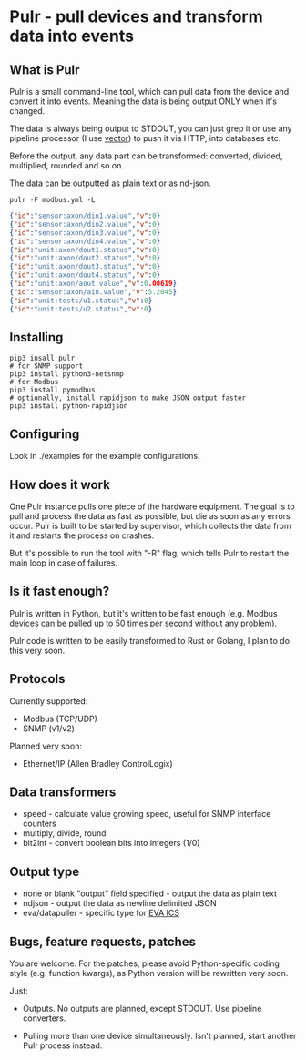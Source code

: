 # Pulr - pull devices and transform data into events

## What is Pulr

Pulr is a small command-line tool, which can pull data from the device and
convert it into events. Meaning the data is being output ONLY when it's
changed.

The data is always being output to STDOUT, you can just grep it or use any
pipeline processor (I use [vector](https://vector.dev/)) to push it via HTTP,
into databases etc.

Before the output, any data part can be transformed: converted, divided,
multiplied, rounded and so on.

The data can be outputted as plain text or as nd-json.

```shell
pulr -F modbus.yml -L
```

```json
{"id":"sensor:axon/din1.value","v":0}
{"id":"sensor:axon/din2.value","v":0}
{"id":"sensor:axon/din3.value","v":0}
{"id":"sensor:axon/din4.value","v":0}
{"id":"unit:axon/dout1.status","v":0}
{"id":"unit:axon/dout2.status","v":0}
{"id":"unit:axon/dout3.status","v":0}
{"id":"unit:axon/dout4.status","v":0}
{"id":"unit:axon/aout.value","v":0.00619}
{"id":"sensor:axon/ain.value","v":5.2045}
{"id":"unit:tests/u1.status","v":0}
{"id":"unit:tests/u2.status","v":0}
```

## Installing

```shell
pip3 insall pulr
# for SNMP support
pip3 install python3-netsnmp
# for Modbus
pip3 install pymodbus
# optionally, install rapidjson to make JSON output faster
pip3 install python-rapidjson
```

## Configuring

Look in ./examples for the example configurations.

## How does it work

One Pulr instance pulls one piece of the hardware equipment. The goal is to
pull and process the data as fast as possible, but die as soon as any errors
occur. Pulr is built to be started by supervisor, which collects the data from
it and restarts the process on crashes.

But it's possible to run the tool with "-R" flag, which tells Pulr to restart
the main loop in case of failures.

## Is it fast enough?

Pulr is written in Python, but it's written to be fast enough (e.g. Modbus
devices can be pulled up to 50 times per second without any problem).

Pulr code is written to be easily transformed to Rust or Golang, I plan to do
this very soon.

## Protocols

Currently supported:

* Modbus (TCP/UDP)
* SNMP (v1/v2)

Planned very soon:

* Ethernet/IP (Allen Bradley ControlLogix)

## Data transformers

* speed - calculate value growing speed, useful for SNMP interface counters
* multiply, divide, round
* bit2int - convert boolean bits into integers (1/0)

## Output type

* none or blank "output" field specified - output the data as plain text
* ndjson - output the data as newline delimited JSON
* eva/datapuller - specific type for [EVA ICS](https://www.eva-ics.com/)

## Bugs, feature requests, patches

You are welcome. For the patches, please avoid Python-specific coding style
(e.g. function kwargs), as Python version will be rewritten very soon.

Just:

* Outputs. No outputs are planned, except STDOUT. Use pipeline converters.

* Pulling more than one device simultaneously. Isn't planned, start another
  Pulr process instead.

